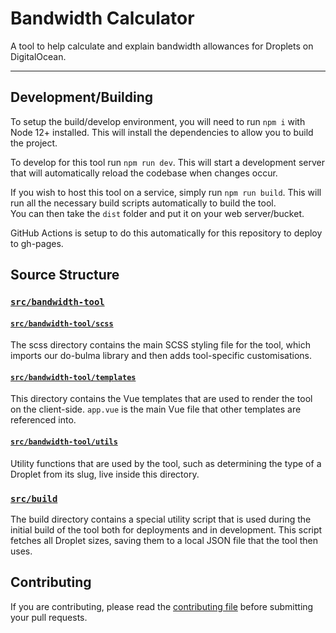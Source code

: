 # Bandwidth Calculator

A tool to help calculate and explain bandwidth allowances for Droplets on DigitalOcean.

---

## Development/Building

To setup the build/develop environment, you will need to run `npm i` with Node 12+ installed. This will install the
 dependencies to allow you to build the project.
 
To develop for this tool run `npm run dev`.
This will start a development server that will automatically reload the codebase when changes occur.

If you wish to host this tool on a service, simply run `npm run build`. This will run all the necessary build scripts
 automatically to build the tool.\
You can then take the `dist` folder and put it on your web server/bucket.

GitHub Actions is setup to do this automatically for this repository to deploy to gh-pages.

## Source Structure

### [`src/bandwidth-tool`](./src/bandwidth-tool)

#### [`src/bandwidth-tool/scss`](./src/bandwidth-tool/scss)

The scss directory contains the main SCSS styling file for the tool, which imports our do-bulma library and then adds
 tool-specific customisations.

#### [`src/bandwidth-tool/templates`](./src/bandwidth-tool/templates)

This directory contains the Vue templates that are used to render the tool on the client-side.
`app.vue` is the main Vue file that other templates are referenced into.

#### [`src/bandwidth-tool/utils`](./src/bandwidth-tool/utils)

Utility functions that are used by the tool, such as determining the type of a Droplet from its slug, live inside this
 directory.

### [`src/build`](./src/build)

The build directory contains a special utility script that is used during the initial build of the tool both for
 deployments and in development. This script fetches all Droplet sizes, saving them to a local JSON file that the tool
 then uses.

## Contributing

If you are contributing, please read the [contributing file](CONTRIBUTING.md) before submitting your pull requests.


